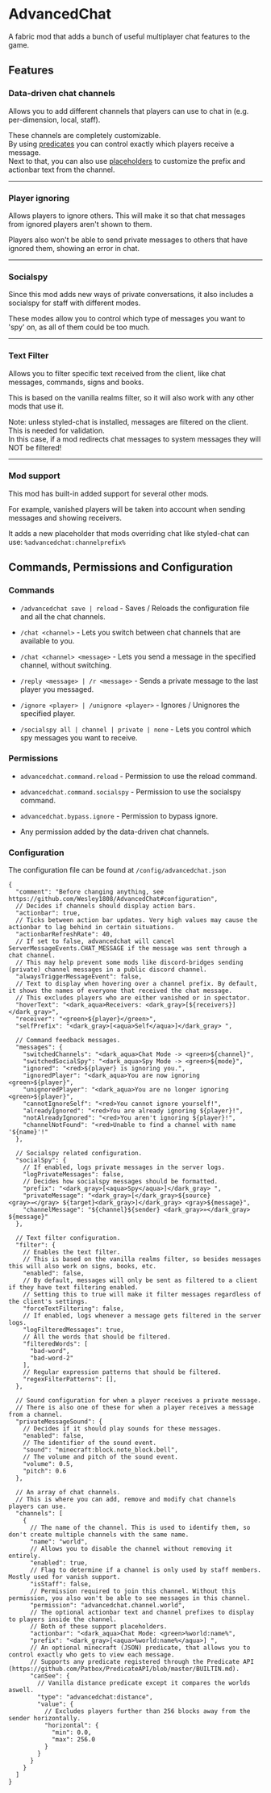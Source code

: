 # AdvancedChat
A fabric mod that adds a bunch of useful multiplayer chat features to the game.

## Features

### Data-driven chat channels

Allows you to add different channels that players can use to chat in (e.g. per-dimension, local, staff).

These channels are completely customizable.\
By using [predicates](https://github.com/Patbox/PredicateAPI/blob/master/BUILTIN.md) you can control exactly which players receive a message.\
Next to that, you can also use [placeholders](https://placeholders.pb4.eu/user/default-placeholders/) to customize the prefix and actionbar text from the channel.
___
### Player ignoring

Allows players to ignore others. This will make it so that chat messages from ignored players aren't shown to them.

Players also won't be able to send private messages to others that have ignored them, showing an error in chat.

___
### Socialspy

Since this mod adds new ways of private conversations, it also includes a socialspy for staff with different modes.

These modes allow you to control which type of messages you want to 'spy' on, as all of them could be too much.

___
### Text Filter

Allows you to filter specific text received from the client, like chat messages, commands, signs and books.

This is based on the vanilla realms filter, so it will also work with any other mods that use it.

Note: unless styled-chat is installed, messages are filtered on the client. This is needed for validation.\
In this case, if a mod redirects chat messages to system messages they will NOT be filtered!


___
### Mod support

This mod has built-in added support for several other mods.

For example, vanished players will be taken into account when sending messages and showing receivers.

It adds a new placeholder that mods overriding chat like styled-chat can use: `%advancedchat:channelprefix%`

## Commands, Permissions and Configuration

### Commands

- `/advancedchat save | reload` - Saves / Reloads the configuration file and all the chat channels.

- `/chat <channel>` - Lets you switch between chat channels that are available to you.

- `/chat <channel> <message>` - Lets you send a message in the specified channel, without switching.

- `/reply <message> | /r <message>` - Sends a private message to the last player you messaged.

- `/ignore <player> | /unignore <player>` - Ignores / Unignores the specified player.

- `/socialspy all | channel | private | none` - Lets you control which spy messages you want to receive.

### Permissions

- `advancedchat.command.reload` - Permission to use the reload command.

- `advancedchat.command.socialspy` - Permission to use the socialspy command.

- `advancedchat.bypass.ignore` - Permission to bypass ignore.

- Any permission added by the data-driven chat channels.

### Configuration

The configuration file can be found at `/config/advancedchat.json`
```json5
{
  "comment": "Before changing anything, see https://github.com/Wesley1808/AdvancedChat#configuration",
  // Decides if channels should display action bars.
  "actionbar": true,
  // Ticks between action bar updates. Very high values may cause the actionbar to lag behind in certain situations.
  "actionbarRefreshRate": 40,
  // If set to false, advancedchat will cancel ServerMessageEvents.CHAT_MESSAGE if the message was sent through a chat channel.
  // This may help prevent some mods like discord-bridges sending (private) channel messages in a public discord channel.
  "alwaysTriggerMessageEvent": false,
  // Text to display when hovering over a channel prefix. By default, it shows the names of everyone that received the chat message.
  // This excludes players who are either vanished or in spectator.
  "hoverText": "<dark_aqua>Receivers: <dark_gray>[${receivers}]</dark_gray>",
  "receiver": "<green>${player}</green>",
  "selfPrefix": "<dark_gray>[<aqua>Self</aqua>]</dark_gray> ",

  // Command feedback messages.
  "messages": {
    "switchedChannels": "<dark_aqua>Chat Mode -> <green>${channel}",
    "switchedSocialSpy": "<dark_aqua>Spy Mode -> <green>${mode}",
    "ignored": "<red>${player} is ignoring you.",
    "ignoredPlayer": "<dark_aqua>You are now ignoring <green>${player}",
    "unignoredPlayer": "<dark_aqua>You are no longer ignoring <green>${player}",
    "cannotIgnoreSelf": "<red>You cannot ignore yourself!",
    "alreadyIgnored": "<red>You are already ignoring ${player}!",
    "notAlreadyIgnored": "<red>You aren't ignoring ${player}!",
    "channelNotFound": "<red>Unable to find a channel with name '${name}'!"
  },

  // Socialspy related configuration.
  "socialSpy": {
    // If enabled, logs private messages in the server logs.
    "logPrivateMessages": false,
    // Decides how socialspy messages should be formatted.
    "prefix": "<dark_gray>[<aqua>Spy</aqua>]</dark_gray> ",
    "privateMessage": "<dark_gray>[</dark_gray>${source} <gray>→</gray> ${target}<dark_gray>]</dark_gray> <gray>${message}",
    "channelMessage": "${channel}${sender} <dark_gray>»</dark_gray> ${message}"
  },

  // Text filter configuration.
  "filter": {
    // Enables the text filter. 
    // This is based on the vanilla realms filter, so besides messages this will also work on signs, books, etc.
    "enabled": false,
    // By default, messages will only be sent as filtered to a client if they have text filtering enabled.
    // Setting this to true will make it filter messages regardless of the client's settings.
    "forceTextFiltering": false,
    // If enabled, logs whenever a message gets filtered in the server logs.
    "logFilteredMessages": true,
    // All the words that should be filtered.
    "filteredWords": [
      "bad-word",
      "bad-word-2"
    ],
    // Regular expression patterns that should be filtered.
    "regexFilterPatterns": [],
  },

  // Sound configuration for when a player receives a private message.
  // There is also one of these for when a player receives a message from a channel.
  "privateMessageSound": {
    // Decides if it should play sounds for these messages.
    "enabled": false,
    // The identifier of the sound event.
    "sound": "minecraft:block.note_block.bell",
    // The volume and pitch of the sound event.
    "volume": 0.5,
    "pitch": 0.6
  },

  // An array of chat channels.
  // This is where you can add, remove and modify chat channels players can use.
  "channels": [
    {
      // The name of the channel. This is used to identify them, so don't create multiple channels with the same name.
      "name": "world",
      // Allows you to disable the channel without removing it entirely.
      "enabled": true,
      // Flag to determine if a channel is only used by staff members. Mostly used for vanish support.
      "isStaff": false,
      // Permission required to join this channel. Without this permission, you also won't be able to see messages in this channel.
      "permission": "advancedchat.channel.world",
      // The optional actionbar text and channel prefixes to display to players inside the channel.
      // Both of these support placeholders.
      "actionbar": "<dark_aqua>Chat Mode: <green>%world:name%",
      "prefix": "<dark_gray>[<aqua>%world:name%</aqua>] ",
      // An optional minecraft (JSON) predicate, that allows you to control exactly who gets to view each message.
      // Supports any predicate registered through the Predicate API (https://github.com/Patbox/PredicateAPI/blob/master/BUILTIN.md).
      "canSee": {
        // Vanilla distance predicate except it compares the worlds aswell.
        "type": "advancedchat:distance", 
        "value": {
          // Excludes players further than 256 blocks away from the sender horizontally.
          "horizontal": { 
            "min": 0.0,
            "max": 256.0
          }
        }
      }
    }
  ]
}
```

